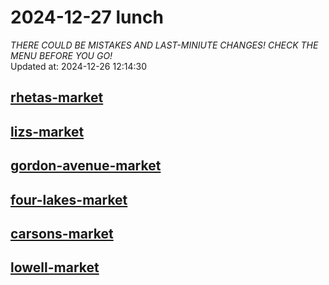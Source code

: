 # 2024-12-27 lunch  
*THERE COULD BE MISTAKES AND LAST-MINIUTE CHANGES! CHECK THE MENU BEFORE YOU GO!*  
Updated at: 2024-12-26 12:14:30  
## [rhetas-market](https://wisc-housingdining.nutrislice.com/menu/rhetas-market/lunch/2024-12-27)  
## [lizs-market](https://wisc-housingdining.nutrislice.com/menu/lizs-market/lunch/2024-12-27)  
## [gordon-avenue-market](https://wisc-housingdining.nutrislice.com/menu/gordon-avenue-market/lunch/2024-12-27)  
## [four-lakes-market](https://wisc-housingdining.nutrislice.com/menu/four-lakes-market/lunch/2024-12-27)  
## [carsons-market](https://wisc-housingdining.nutrislice.com/menu/carsons-market/lunch/2024-12-27)  
## [lowell-market](https://wisc-housingdining.nutrislice.com/menu/lowell-market/lunch/2024-12-27)  
  

